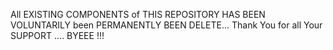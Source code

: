 All EXISTING COMPONENTS of THIS REPOSITORY HAS BEEN VOLUNTARILY been PERMANENTLY BEEN DELETE...
Thank You for all Your SUPPORT ....
BYEEE !!!
